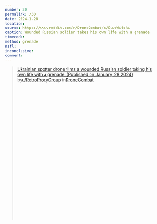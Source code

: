 ```yaml
---
number: 30
permalink: /30
date: 2024-1-28
location:
source: https://www.reddit.com/r/DroneCombat/s/EuwzWi4oki
caption: Wounded Russian soldier takes his own life with a grenade
timecode:
method: grenade
nsfl:
inconclusive:
comment: 
---
```

<blockquote class="reddit-embed-bq" style="height:500px" data-embed-height="559"><a href="https://www.reddit.com/r/DroneCombat/comments/1acz069/ukrainian_spotter_drone_films_a_wounded_russian/">Ukrainian spotter drone films a wounded Russian soldier taking his own life with a grenade. (Published on January, 28 2024)</a><br> by<a href="https://www.reddit.com/user/RetroProxyGroup/">u/RetroProxyGroup</a> in<a href="https://www.reddit.com/r/DroneCombat/">DroneCombat</a></blockquote><script async="" src="https://embed.reddit.com/widgets.js" charset="UTF-8"></script>